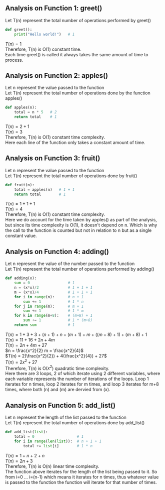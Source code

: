 ## Analysis on Function 1: greet()

Let T(n) represent the total number of operations performed by greet()

```python
def greet():
    print("Hello world!")   # 1
```

$T(n) = 1$<br>
Therefore, T(n) is O(1) constant time.<br>
Each time greet() is called it always takes the same amount of time to process.

## Analysis on Function 2: apples()

Let n represent the value passed to the function<br>
Let T(n) represent the total number of operations done by the function apples()

```python
def apples(n):
    total = n * 5   # 2
    return total    # 1
```

$T(n) = 2 + 1$<br>
$T(n) = 3$<br>
Therefore, T(n) is O(1) constant time complexity.<br>
Here each line of the function only takes a constant amount of time.

## Analysis on Function 3: fruit()

Let n represent the value passed to the function<br>
Let T(n) represent the total number of operations done by fruit()

```python
def fruit(n):
    total = apples(n)   # 1 + 1
    return total        # 1
```

$T(n) = 1 + 1 + 1$<br>
$T(n) = 4$<br>
Therefore, T(n) is O(1) constant time complexity.<br>
Here we do account for the time taken by apples() as part of the analysis, but since its time complexity is O(1), it doesn't depend on n. Which is why the call to the function is counted but not in relation to n but as a single constant value.

## Analysis on Function 4: adding()

Let n represent the value of the number passed to the function<br>
Let T(n) represent the total number of operations performed by adding()

```python
def adding(x):
    sum = 0                 # 1
    n = (x*x)/2             # 1 + 1 + 1
    m = (x*x)/4             # 1 + 1 + 1
    for i in range(n):      # n + 1
        sum += 1            # 1 * n
    for j in range(m):      # m + 1
        sum += 1            # 1 * m
    for k in range(m+8):    # (m+8) + 1
        sum += 1            # 1 * (m+8)
    return sum              # 1
```

$T(n) = 1 + 3 + 3 + (n+1) + n + (m+1) + m + ((m+8)+1) + (m+8) + 1$<br>
$T(n) = 11 + 16 + 2n + 4m$<br>
$T(n) = 2n + 4m + 27$<br>
$n = \frac{x^2}{2} m = \frac{x^2}{4}$<br>
$T(n) = 2(\frac{x^2}{2}) + 4(\frac{x^2}{4}) + 27$<br>
$T(n) = 2x^2 + 27$<br>
Therefore, T(n) is O($x^2$) quadratic time complexity.<br>
Here there are 3 loops, 2 of which iterate using 2 different variables, where each variable represents the number of iterations of the loops. Loop 1 iterates for n times, loop 2 iterates for m times, and loop 3 iterates for m+8 times, where both (n) and (m) are dervied from (x).

## Aanalysis on Function 5: add_list()

Let n represent the length of the list passed to the function<br>
Let T(n) represent the total number of operations done by add_list()

```python
def add_list(list):
    total = 0                   # 1
    for i in range(len(list)):  # n + 1 + 1
        total += list[i]        # 1 * n
```

$T(n) = 1 + n + 2 + n$<br>
$T(n) = 2n + 3$<br>
Therefore, T(n) is O(n) linear time complexity.<br>
The function above iterates for the length of the list being passed to it. So from i=0 ... i=(n-1) which means it iterates for n times, thus whatever value is passed to the function the function will iterate for that number of times.